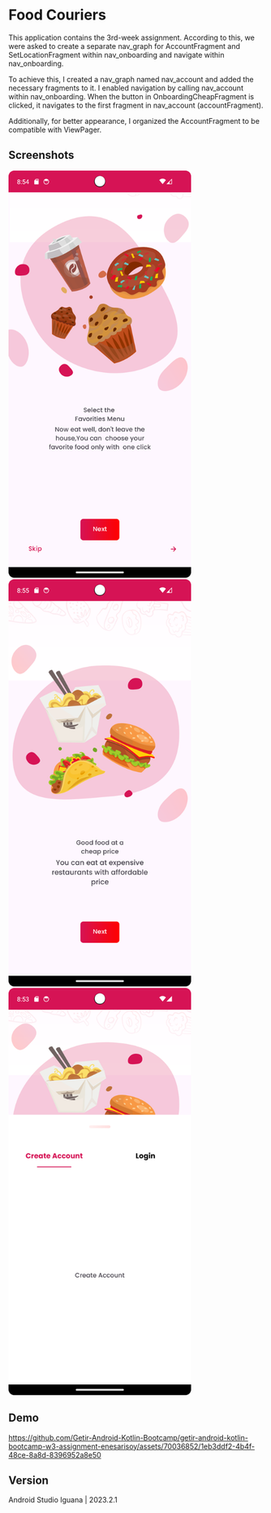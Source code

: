 # Food Couriers
This application contains the 3rd-week assignment. According to this, we were asked to create a separate nav_graph for AccountFragment and SetLocationFragment within nav_onboarding and navigate within nav_onboarding.

To achieve this, I created a nav_graph named nav_account and added the necessary fragments to it. I enabled navigation by calling nav_account within nav_onboarding. When the button in OnboardingCheapFragment is clicked, it navigates to the first fragment in nav_account (accountFragment).

Additionally, for better appearance, I organized the AccountFragment to be compatible with ViewPager.

## Screenshots

<img src="https://github.com/Getir-Android-Kotlin-Bootcamp/getir-android-kotlin-bootcamp-w3-assignment-enesarisoy/blob/main/screenshots/Screenshot_20240405_115459.png" width="360" height="800"> <img src="https://github.com/Getir-Android-Kotlin-Bootcamp/getir-android-kotlin-bootcamp-w3-assignment-enesarisoy/blob/main/screenshots/Screenshot_20240405_115509.png" width="360" height="800">
<img src="https://github.com/Getir-Android-Kotlin-Bootcamp/getir-android-kotlin-bootcamp-w3-assignment-enesarisoy/blob/main/screenshots/Screenshot_20240405_115421.png" width="360" height="800">

## Demo

https://github.com/Getir-Android-Kotlin-Bootcamp/getir-android-kotlin-bootcamp-w3-assignment-enesarisoy/assets/70036852/1eb3ddf2-4b4f-48ce-8a8d-8396952a8e50

## Version
Android Studio Iguana | 2023.2.1
